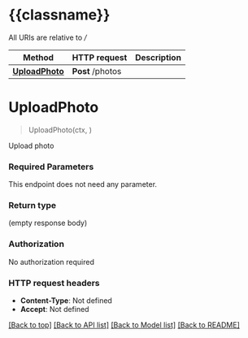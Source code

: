 # {{classname}}

All URIs are relative to */*

Method | HTTP request | Description
------------- | ------------- | -------------
[**UploadPhoto**](UploadPhotoApi.md#UploadPhoto) | **Post** /photos | 

# **UploadPhoto**
> UploadPhoto(ctx, )


Upload photo

### Required Parameters
This endpoint does not need any parameter.

### Return type

 (empty response body)

### Authorization

No authorization required

### HTTP request headers

 - **Content-Type**: Not defined
 - **Accept**: Not defined

[[Back to top]](#) [[Back to API list]](../README.md#documentation-for-api-endpoints) [[Back to Model list]](../README.md#documentation-for-models) [[Back to README]](../README.md)

